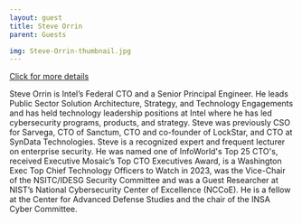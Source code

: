 ```yaml
---
layout: guest
title: Steve Orrin
parent: Guests

img: Steve-Orrin-thumbnail.jpg
---
```




<div class="badge-base LI-profile-badge" data-locale="en_US" data-size="medium" data-theme="light" data-type="VERTICAL" data-vanity="sorrin" data-version="v1"><a class="badge-base__link LI-simple-link" href="https://www.linkedin.com/in/sorrin?trk=profile-badge">Click for more details</a></div>


Steve Orrin is Intel’s Federal CTO and a Senior Principal Engineer. He leads Public Sector Solution Architecture, Strategy, and Technology Engagements and has held technology leadership positions at Intel where he has led cybersecurity programs, products, and strategy. Steve was previously CSO for Sarvega, CTO of Sanctum, CTO and co-founder of LockStar, and CTO at SynData Technologies. Steve is a recognized expert and frequent lecturer on enterprise security. He was named one of InfoWorld&#39;s Top 25 CTO&#39;s, received Executive Mosaic’s Top CTO Executives Award, is a Washington Exec Top Chief Technology Officers to Watch in 2023, was the Vice-Chair of the NSITC/IDESG Security Committee and was a Guest Researcher at NIST’s National Cybersecurity Center of Excellence (NCCoE). He is a fellow at the Center for Advanced Defense Studies and the chair of the INSA Cyber Committee.


